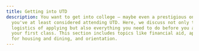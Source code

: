 ```yaml
---
title: Getting into UTD
description: You want to get into college — maybe even a prestigious one — and
  you've at least considered attending UTD. Here, we discuss not only the
  logistics of applying but also everything you need to do before you attend
  your first class. This section includes topics like financial aid, applying
  for housing and dining, and orientation.
---
```

